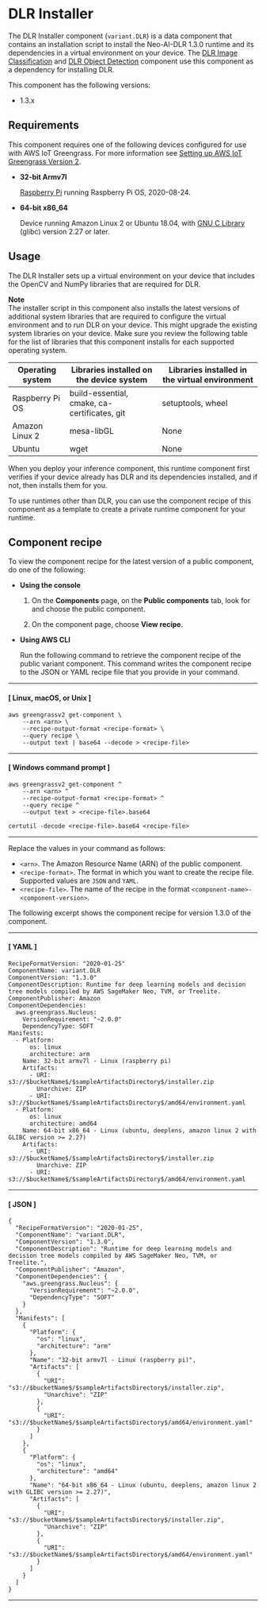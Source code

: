 # DLR Installer<a name="variant-dlr-component"></a>

The DLR Installer component \(`variant.DLR`\) is a data component that contains an installation script to install the Neo\-AI\-DLR 1\.3\.0 runtime and its dependencies in a virtual environment on your device\. The [DLR Image Classification](dlr-image-classification-component.md) and [DLR Object Detection](dlr-object-detection-component.md) component use this component as a dependency for installing DLR\. 

This component has the following versions:
+ 1\.3\.x

## Requirements<a name="variant-dlr-component-requirements"></a><a name="dlr-supported-platforms"></a>

This component requires one of the following devices configured for use with AWS IoT Greengrass\. For more information see [Setting up AWS IoT Greengrass Version 2](setting-up.md)\.
+ **32\-bit Armv7l**

  [Raspberry Pi](https://www.raspberrypi.org) running Raspberry Pi OS, 2020\-08\-24\.
+ **64\-bit x86\_64**

  Device running Amazon Linux 2 or Ubuntu 18\.04, with [GNU C Library](https://www.gnu.org/software/libc/) \(glibc\) version 2\.27 or later\.

## Usage<a name="variant-dlr-component-usage"></a>

The DLR Installer sets up a virtual environment on your device that includes the OpenCV and NumPy libraries that are required for DLR\. 

**Note**  
The installer script in this component also installs the latest versions of additional system libraries that are required to configure the virtual environment and to run DLR on your device\. This might upgrade the existing system libraries on your device\. Make sure you review the following table for the list of libraries that this component installs for each supported operating system\.


| Operating system | Libraries installed on the device system | Libraries installed in the virtual environment | 
| --- | --- | --- | 
| Raspberry Pi OS | build\-essential, cmake, ca\-certificates, git | setuptools, wheel | 
| Amazon Linux 2 | mesa\-libGL | None | 
| Ubuntu | wget | None | 

When you deploy your inference component, this runtime component first verifies if your device already has DLR and its dependencies installed, and if not, then installs them for you\. 

To use runtimes other than DLR, you can use the component recipe of this component as a template to create a private runtime component for your runtime\. 

## Component recipe<a name="variant-dlr-component-recipe"></a><a name="view-component-recipe"></a>

To view the component recipe for the latest version of a public component, do one of the following:
+ **Using the console**

  1. On the **Components** page, on the **Public components** tab, look for and choose the public component\.

  1. On the component page, choose **View recipe**\.
+ **Using AWS CLI**

  Run the following command to retrieve the component recipe of the public variant component\. This command writes the component recipe to the JSON or YAML recipe file that you provide in your command\. 

------
#### [ Linux, macOS, or Unix ]

  ```
  aws greengrassv2 get-component \
      --arn <arn> \
      --recipe-output-format <recipe-format> \
      --query recipe \
      --output text | base64 --decode > <recipe-file>
  ```

------
#### [ Windows command prompt ]

  ```
  aws greengrassv2 get-component ^
      --arn <arn> ^
      --recipe-output-format <recipe-format> ^
      --query recipe ^
      --output text > <recipe-file>.base64
  
  certutil -decode <recipe-file>.base64 <recipe-file>
  ```

------

  Replace the values in your command as follows:
  + `<arn>`\. The Amazon Resource Name \(ARN\) of the public component\. 
  + `<recipe-format>`\. The format in which you want to create the recipe file\. Supported values are `JSON` and `YAML`\.
  + `<recipe-file>`\. The name of the recipe in the format `<component-name>-<component-version>`\. 

The following excerpt shows the component recipe for version 1\.3\.0 of the component\. 

------
#### [ YAML ]

```
RecipeFormatVersion: "2020-01-25"
ComponentName: variant.DLR
ComponentVersion: "1.3.0"
ComponentDescription: Runtime for deep learning models and decision tree models compiled by AWS SageMaker Neo, TVM, or Treelite.
ComponentPublisher: Amazon
ComponentDependencies:
  aws.greengrass.Nucleus:
    VersionRequirement: "~2.0.0"
    DependencyType: SOFT
Manifests:
  - Platform:
      os: linux
      architecture: arm
    Name: 32-bit armv7l - Linux (raspberry pi)
    Artifacts:
      - URI: s3://$bucketName$/$sampleArtifactsDirectory$/installer.zip
        Unarchive: ZIP
      - URI: s3://$bucketName$/$sampleArtifactsDirectory$/amd64/environment.yaml
  - Platform:
      os: linux
      architecture: amd64
    Name: 64-bit x86_64 - Linux (ubuntu, deeplens, amazon linux 2 with GLIBC version >= 2.27)
    Artifacts:
      - URI: s3://$bucketName$/$sampleArtifactsDirectory$/installer.zip
        Unarchive: ZIP
      - URI: s3://$bucketName$/$sampleArtifactsDirectory$/amd64/environment.yaml
```

------
#### [ JSON ]

```
{
  "RecipeFormatVersion": "2020-01-25",
  "ComponentName": "variant.DLR",
  "ComponentVersion": "1.3.0",
  "ComponentDescription": "Runtime for deep learning models and decision tree models compiled by AWS SageMaker Neo, TVM, or Treelite.",
  "ComponentPublisher": "Amazon",
  "ComponentDependencies": {
    "aws.greengrass.Nucleus": {
      "VersionRequirement": "~2.0.0",
      "DependencyType": "SOFT"
    }
  },
  "Manifests": [
    {
      "Platform": {
        "os": "linux",
        "architecture": "arm"
      },
      "Name": "32-bit armv7l - Linux (raspberry pi)",
      "Artifacts": [
        {
          "URI": "s3://$bucketName$/$sampleArtifactsDirectory$/installer.zip",
          "Unarchive": "ZIP"
        },
        {
          "URI": "s3://$bucketName$/$sampleArtifactsDirectory$/amd64/environment.yaml"
        }
      ]
    },
    {
      "Platform": {
        "os": "linux",
        "architecture": "amd64"
      },
      "Name": "64-bit x86_64 - Linux (ubuntu, deeplens, amazon linux 2 with GLIBC version >= 2.27)",
      "Artifacts": [
        {
          "URI": "s3://$bucketName$/$sampleArtifactsDirectory$/installer.zip",
          "Unarchive": "ZIP"
        },
        {
          "URI": "s3://$bucketName$/$sampleArtifactsDirectory$/amd64/environment.yaml"
        }
      ]
    }
  ]
}
```

------